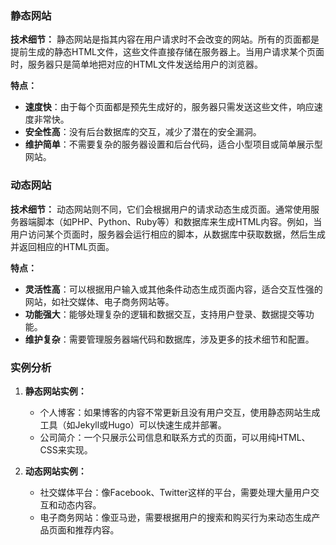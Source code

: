 ### 静态网站

**技术细节：** 静态网站是指其内容在用户请求时不会改变的网站。所有的页面都是提前生成的静态HTML文件，这些文件直接存储在服务器上。当用户请求某个页面时，服务器只是简单地把对应的HTML文件发送给用户的浏览器。

**特点：**

- **速度快**：由于每个页面都是预先生成好的，服务器只需发送这些文件，响应速度非常快。
- **安全性高**：没有后台数据库的交互，减少了潜在的安全漏洞。
- **维护简单**：不需要复杂的服务器设置和后台代码，适合小型项目或简单展示型网站。

### 动态网站

**技术细节：** 动态网站则不同，它们会根据用户的请求动态生成页面。通常使用服务器端脚本（如PHP、Python、Ruby等）和数据库来生成HTML内容。例如，当用户访问某个页面时，服务器会运行相应的脚本，从数据库中获取数据，然后生成并返回相应的HTML页面。


**特点：**

- **灵活性高**：可以根据用户输入或其他条件动态生成页面内容，适合交互性强的网站，如社交媒体、电子商务网站等。
- **功能强大**：能够处理复杂的逻辑和数据交互，支持用户登录、数据提交等功能。
- **维护复杂**：需要管理服务器端代码和数据库，涉及更多的技术细节和配置。

### 实例分析

1. **静态网站实例：**
    
    - 个人博客：如果博客的内容不常更新且没有用户交互，使用静态网站生成工具（如Jekyll或Hugo）可以快速生成并部署。
    - 公司简介：一个只展示公司信息和联系方式的页面，可以用纯HTML、CSS来实现。
2. **动态网站实例：**
    
    - 社交媒体平台：像Facebook、Twitter这样的平台，需要处理大量用户交互和动态内容。
    - 电子商务网站：像亚马逊，需要根据用户的搜索和购买行为来动态生成产品页面和推荐内容。